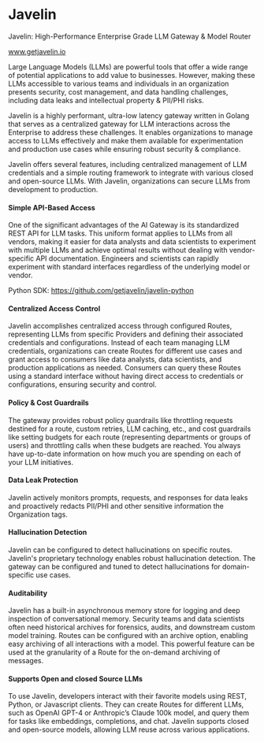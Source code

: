 # Javelin
Javelin: High-Performance Enterprise Grade LLM Gateway & Model Router

www.getjavelin.io

Large Language Models (LLMs) are powerful tools that offer a wide range of potential applications to add value to businesses. However, making these LLMs accessible to various teams and individuals in an organization presents security, cost management, and data handling challenges, including data leaks and intellectual property & PII/PHI risks.

Javelin is a highly performant, ultra-low latency gateway written in Golang that serves as a centralized gateway for LLM interactions across the Enterprise to address these challenges. It enables organizations to manage access to LLMs effectively and make them available for experimentation and production use cases while ensuring robust security & compliance. 

Javelin offers several features, including centralized management of LLM credentials and a simple routing framework to integrate with various closed and open-source LLMs. With Javelin, organizations can secure LLMs from development to production.

#### Simple API-Based Access
One of the significant advantages of the AI Gateway is its standardized REST API for LLM tasks. This uniform format applies to LLMs from all vendors, making it easier for data analysts and data scientists to experiment with multiple LLMs and achieve optimal results without dealing with vendor-specific API documentation. Engineers and scientists can rapidly experiment with standard interfaces regardless of the underlying model or vendor. 

Python SDK: https://github.com/getjavelin/javelin-python

#### Centralized Access Control
Javelin accomplishes centralized access through configured Routes, representing LLMs from specific Providers and defining their associated credentials and configurations. Instead of each team managing LLM credentials, organizations can create Routes for different use cases and grant access to consumers like data analysts, data scientists, and production applications as needed. Consumers can query these Routes using a standard interface without having direct access to credentials or configurations, ensuring security and control.

#### Policy & Cost Guardrails
The gateway provides robust policy guardrails like throttling requests destined for a route, custom retries, LLM caching, etc., and cost guardrails like setting budgets for each route (representing departments or groups of users) and throttling calls when these budgets are reached. You always have up-to-date information on how much you are spending on each of your LLM initiatives. 

#### Data Leak Protection
Javelin actively monitors prompts, requests, and responses for data leaks and proactively redacts PII/PHI and other sensitive information the Organization tags.  

#### Hallucination Detection
Javelin can be configured to detect hallucinations on specific routes. Javelin's proprietary technology enables robust hallucination detection. The gateway can be configured and tuned to detect hallucinations for domain-specific use cases.   

#### Auditability
Javelin has a built-in asynchronous memory store for logging and deep inspection of conversational memory. Security teams and data scientists often need historical archives for forensics, audits, and downstream custom model training. Routes can be configured with an archive option, enabling easy archiving of all interactions with a model. This powerful feature can be used at the granularity of a Route for the on-demand archiving of messages. 

#### Supports Open and closed Source LLMs
To use Javelin, developers interact with their favorite models using REST, Python, or Javascript clients. They can create Routes for different LLMs, such as OpenAI GPT-4 or Anthropic’s Claude 100k model, and query them for tasks like embeddings, completions, and chat. Javelin supports closed and open-source models, allowing LLM reuse across various applications.

